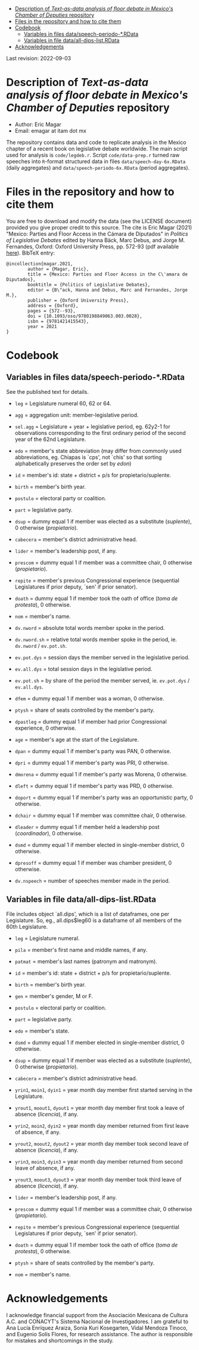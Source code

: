 - [Description of *Text-as-data analysis of floor debate in Mexico's Chamber of Deputies* repository](#orga3615e4)
- [Files in the repository and how to cite them](#orgfc873f9)
- [Codebook](#orga144f39)
  - [Variables in files data/speech-periodo-\*.RData](#org96ad2e6)
  - [Variables in file data/all-dips-list.RData](#org860a210)
- [Acknowledgements](#org7709069)

Last revision: 2022-09-03


<a id="orga3615e4"></a>

# Description of *Text-as-data analysis of floor debate in Mexico's Chamber of Deputies* repository

-   Author: Eric Magar
-   Email: emagar at itam dot mx

The repository contains data and code to replicate analysis in the Mexico chapter of a recent book on legislative debate worldwide. The main script used for analysis is `code/legdeb.r`. Script `code/data-prep.r` turned raw speeches into `R`-format structured data in files `data/speech-day-6x.RData` (daily aggregates) and `data/speech-periodo-6x.RData` (period aggregates).


<a id="orgfc873f9"></a>

# Files in the repository and how to cite them

You are free to download and modify the data (see the LICENSE document) provided you give proper credit to this source. The cite is Eric Magar (2021) "Mexico: Parties and Floor Access in the Cámara de Diputados" in *Politics of Legislative Debates* edited by Hanna Bäck, Marc Debus, and Jorge M. Fernandes, Oxford: Oxford University Press, pp. 572-93 (pdf available [here](https://github.com/emagar/leg-debate/tree/master/paper/legdeb04.pdf)). BibTeX entry:

```
@incollection{magar.2021,
        author = {Magar, Eric},
        title = {Mexico: Parties and Floor Access in the C\'amara de Diputados},
        booktitle = {Politics of Legislative Debates},
        editor = {B\"ack, Hanna and Debus, Marc and Fernandes, Jorge M.},
        publisher = {Oxford University Press},
        address = {Oxford},
        pages = {572--93},
        doi = {10.1093/oso/9780198849063.003.0028},
        isbn = {9781421415543},
        year = 2021
}
```


<a id="orga144f39"></a>

# Codebook


<a id="org96ad2e6"></a>

## Variables in files data/speech-periodo-\*.RData

See the published text for details.

-   `leg` = Legislature numeral 60, 62 or 64.
-   `agg` = aggregation unit: member-legislative period.
-   `sel.agg` = Legislature + year + legislative period, eg. 62y2-1 for observations corresponding to the first ordinary period of the second year of the 62nd Legislature.

-   `edo` = member's state abbreviation (may differ from commonly used abbreviations, eg. Chiapas is \`cps', not \`chis' so that sorting alphabetically preserves the order set by *edon*)
-   `id` = member's id: state + district + p/s for propietario/suplente.
-   `birth` = member's birth year.
-   `postulo` = electoral party or coalition.
-   `part` = legislative party.
-   `dsup` = dummy equal 1 if member was elected as a substitute (*suplente*), 0 otherwise (*propietario*).
-   `cabecera` = member's district administrative head.
-   `lider` = member's leadership post, if any.
-   `prescom` = dummy equal 1 if member was a committee chair, 0 otherwise (*propietario*).
-   `repite` = member's previous Congressional experience (sequential Legislatures if prior deputy, \`sen' if prior senator).
-   `doath` = dummy equal 1 if member took the oath of office (*toma de protesta*), 0 otherwise.
-   `nom` = member's name.
-   `dv.nword` = absolute total words member spoke in the period.
-   `dv.nword.sh` = relative total words member spoke in the period, ie. `dv.nword` / `ev.pot.sh`.
-   `ev.pot.dys` = session days the member served in the legislative period.
-   `ev.all.dys` = total session days in the legislative period.
-   `ev.pot.sh` = by share of the period the member served, ie. `ev.pot.dys` / `ev.all.dys`.
-   `dfem` = dummy equal 1 if member was a woman, 0 otherwise.
-   `ptysh` = share of seats controlled by the member's party.
-   `dpastleg` = dummy equal 1 if member had prior Congressional experience, 0 otherwise.
-   `age` = member's age at the start of the Legislature.
-   `dpan` = dummy equal 1 if member's party was PAN, 0 otherwise.
-   `dpri` = dummy equal 1 if member's party was PRI, 0 otherwise.
-   `dmorena` = dummy equal 1 if member's party was Morena, 0 otherwise.
-   `dleft` = dummy equal 1 if member's party was PRD, 0 otherwise.
-   `doport` = dummy equal 1 if member's party was an opportunistic party, 0 otherwise.

-   `dchair` = dummy equal 1 if member was committee chair, 0 otherwise.
-   `dleader` = dummy equal 1 if member held a leadership post (*coordinador*), 0 otherwise.
-   `dsmd` = dummy equal 1 if member elected in single-member district, 0 otherwise.
-   `dpresoff` = dummy equal 1 if member was chamber president, 0 otherwise.
-   `dv.nspeech` = number of speeches member made in the period.


<a id="org860a210"></a>

## Variables in file data/all-dips-list.RData

File includes object \`all.dips', which is a list of dataframes, one per Legislature. So, eg., all.dips$leg60 is a dataframe of all members of the 60th Legislature.

-   `leg` = Legislature numeral.

-   `pila` = member's first name and middle names, if any.
-   `patmat` = member's last names (patronym and matronym).
-   `id` = member's id: state + district + p/s for propietario/suplente.
-   `birth` = member's birth year.
-   `gen` = member's gender, M or F.
-   `postulo` = electoral party or coalition.
-   `part` = legislative party.
-   `edo` = member's state.
-   `dsmd` = dummy equal 1 if member elected in single-member district, 0 otherwise.
-   `dsup` = dummy equal 1 if member was elected as a substitute (*suplente*), 0 otherwise (*propietario*).
-   `cabecera` = member's district administrative head.
-   `yrin1`, `moin1`, `dyin1` = year month day member first started serving in the Legislature.
-   `yrout1`, `moout1`, `dyout1` = year month day member first took a leave of absence (*licencia*), if any.
-   `yrin2`, `moin2`, `dyin2` = year month day member returned from first leave of absence, if any.
-   `yrout2`, `moout2`, `dyout2` = year month day member took second leave of absence (*licencia*), if any.
-   `yrin3`, `moin3`, `dyin3` = year month day member returned from second leave of absence, if any.
-   `yrout3`, `moout3`, `dyout3` = year month day member took third leave of absence (*licencia*), if any.
-   `lider` = member's leadership post, if any.
-   `prescom` = dummy equal 1 if member was a committee chair, 0 otherwise (*propietario*).
-   `repite` = member's previous Congressional experience (sequential Legislatures if prior deputy, \`sen' if prior senator).
-   `doath` = dummy equal 1 if member took the oath of office (*toma de protesta*), 0 otherwise.
-   `ptysh` = share of seats controlled by the member's party.
-   `nom` = member's name.


<a id="org7709069"></a>

# Acknowledgements

I acknowledge financial support from the Asociación Mexicana de Cultura A.C. and CONACYT's Sistema Nacional de Investigadores. I am grateful to Ana Lucía Enríquez Araiza, Sonia Kuri Kosegarten, Vidal Mendoza Tinoco, and Eugenio Solís Flores, for research assistance. The author is responsible for mistakes and shortcomings in the study.
